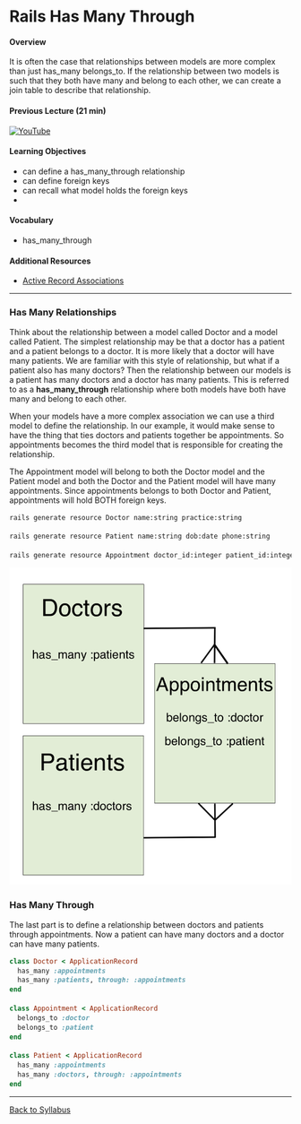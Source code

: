 # Rails Has Many Through

#### Overview

It is often the case that relationships between models are more complex than just has_many belongs_to. If the relationship between two models is such that they both have many and belong to each other, we can create a join table to describe that relationship.

#### Previous Lecture (21 min)

[![YouTube](http://img.youtube.com/vi/-n9kZXXCiPk/0.jpg)](https://youtu.be/-n9kZXXCiPk)

#### Learning Objectives

- can define a has_many_through relationship
- can define foreign keys
- can recall what model holds the foreign keys
-

#### Vocabulary

- has_many_through

#### Additional Resources

- [Active Record Associations](https://guides.rubyonrails.org/association_basics.html#the-has-many-through-association)

---

### Has Many Relationships

Think about the relationship between a model called Doctor and a model called Patient. The simplest relationship may be that a doctor has a patient and a patient belongs to a doctor. It is more likely that a doctor will have many patients. We are familiar with this style of relationship, but what if a patient also has many doctors? Then the relationship between our models is a patient has many doctors and a doctor has many patients. This is referred to as a **has_many_through** relationship where both models have both have many and belong to each other.

When your models have a more complex association we can use a third model to define the relationship. In our example, it would make sense to have the thing that ties doctors and patients together be appointments. So appointments becomes the third model that is responsible for creating the relationship.

The Appointment model will belong to both the Doctor model and the Patient model and both the Doctor and the Patient model will have many appointments. Since appointments belongs to both Doctor and Patient, appointments will hold BOTH foreign keys.

```bash
rails generate resource Doctor name:string practice:string

rails generate resource Patient name:string dob:date phone:string

rails generate resource Appointment doctor_id:integer patient_id:integer
```

<img src="./assets/has-many-through.png" alt="diagram of has many through relationship">

### Has Many Through

The last part is to define a relationship between doctors and patients through appointments. Now a patient can have many doctors and a doctor can have many patients.

```ruby
class Doctor < ApplicationRecord
  has_many :appointments
  has_many :patients, through: :appointments
end

class Appointment < ApplicationRecord
  belongs_to :doctor
  belongs_to :patient
end

class Patient < ApplicationRecord
  has_many :appointments
  has_many :doctors, through: :appointments
end
```

---

[Back to Syllabus](../README.md#unit-ten-capstone-project-mvp)
